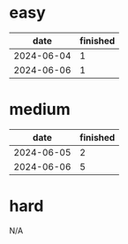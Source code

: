 easy
===

| date | finished |
| --- | --- |
| 2024-06-04 | 1 |
| 2024-06-06 | 1 |

medium
===

| date | finished |
| --- | --- |
| 2024-06-05 | 2 |
| 2024-06-06 | 5 |

hard
===

N/A

